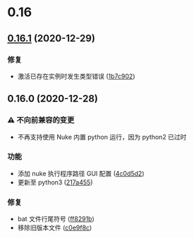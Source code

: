 # 0.16

## [0.16.1](https://github.com/NateScarlet/NukeBatchRender/compare/0.16.0...0.16.1) (2020-12-29)

### 修复

- 激活已存在实例时发生类型错误 ([1b7c902](https://github.com/NateScarlet/NukeBatchRender/commit/1b7c9027d6a441529ea42d1157624b4383bb70b1))

## 0.16.0 (2020-12-28)

### ⚠ 不向前兼容的变更

- 不再支持使用 Nuke 内置 python 运行，因为 python2 已过时

### 功能

- 添加 nuke 执行程序路径 GUI 配置 ([4c0d5d2](https://github.com/NateScarlet/NukeBatchRender/commit/4c0d5d24b56c7ef759be3a490703944a4782f656))
- 更新至 python3 ([217a455](https://github.com/NateScarlet/NukeBatchRender/commit/217a455adfc7dcae75969d62e38f65c84d53e946))

### 修复

- bat 文件行尾符号 ([ff8291b](https://github.com/NateScarlet/NukeBatchRender/commit/ff8291b30b29cad42c14793c1e0f4866c76163d2))
- 移除旧版本文件 ([c0e9f8c](https://github.com/NateScarlet/NukeBatchRender/commit/c0e9f8c3d20894fb14362c1b6fcc59e1b4855b8c))
